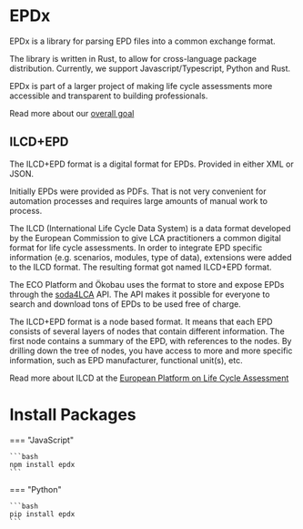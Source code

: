# EPDx

EPDx is a library for parsing EPD files into a common exchange format.

The library is written in Rust, to allow for cross-language package distribution.
Currently, we support Javascript/Typescript, Python and Rust.

EPDx is part of a larger project of making life cycle assessments more accessible and transparent to building
professionals.

Read more about our [overall goal](https://github.com/ocni-dtu/life-cycle-formats)

## ILCD+EPD

The ILCD+EPD format is a digital format for EPDs.
Provided in either XML or JSON.

Initially EPDs were provided as PDFs.
That is not very convenient for automation processes and requires large amounts of manual work to process.

The ILCD (International Life Cycle Data System) is a data format developed by the European Commission to give LCA
practitioners a common digital format for life cycle assessments.
In order to integrate EPD specific information (e.g. scenarios, modules, type of data), extensions were added to the
ILCD format. The resulting format got named ILCD+EPD format.

The ECO Platform and Ökobau uses the format to store and expose EPDs through
the [soda4LCA](https://bitbucket.org/okusche/soda4lca/src/7.x-branch/) API.
The API makes it possible for everyone to search and download tons of EPDs to be used free of charge.

The ILCD+EPD format is a node based format. It means that each EPD consists of several layers of nodes that contain
different information.
The first node contains a summary of the EPD, with references to the nodes.
By drilling down the tree of nodes, you have access to more and more specific information, such as EPD manufacturer,
functional unit(s), etc.

Read more about ILCD at the [European Platform on Life Cycle Assessment](https://eplca.jrc.ec.europa.eu/)

# Install Packages

=== "JavaScript"

    ```bash
    npm install epdx
    ```

=== "Python"

    ```bash
    pip install epdx
    ```